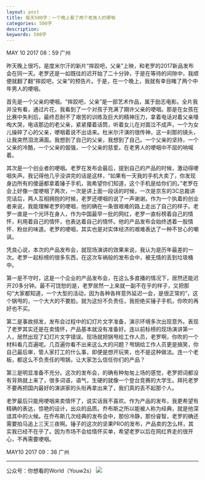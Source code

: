 ```yaml
---
layout: post
title: 每天500字：一个晚上看了两个老男人的哽咽
categories: 500字
description: 
keywords: 500字
---
```


MAY 10 2017  08：59 广州

昨天晚上很巧，是度米尔汗的新片“摔跤吧，父亲”上映，和老罗的2017新品发布会在同一天。老罗还是一如既往的迟开始了二十分钟，于是在等待的间隙中，我顺便就翻了翻“摔跤吧，父亲”的预告片。于是，在一个晚上，我就有幸目睹了两个中年男人的哽咽。

首先是一个父亲的哽咽。“摔跤吧，父亲”是一部艺术作品，属于励志电影。全片我并没有看，通过片花，我看到了一个对孩子充满了期许父亲的哽咽。那是在女孩在比赛中失利后，最终忍耐不了艰苦的训练及巨大的精神压力，拿着电话对着父亲嚎啕大哭，电话那边的老父亲，紧紧攥着话筒，听着女儿在对面泣不成声，一个为女儿操碎了心的父亲，哽咽着说不出话来。杜米尔汗演的很传神，这一刹那的镜头，让我突然泪流满面。我想到了自己的父亲，我想到了自己。一个父亲的坚持，一个父亲的冷酷，一个父亲的倔强，一个父亲的慈爱。在老男人的哽咽中不屈的呐喊着。

其次是一个创业者的哽咽。老罗在发布会最后，提到自己的产品的时候，激动得哽咽失声。我记得他几乎没讲完的话是这样，“如果有一天我的手机大卖了，你发现身边所有的傻逼都拿着锤子手机，我希望你们知道，这个手机是给你们的。”老罗在会上好像一度哽咽了两次，一次是讲上面一段话的时候，一次是京东的3C总裁讲完话后，两人互相拥抱的时候，老罗还哽咽的说了一声谢谢。作为一个执着的创业者来说，我能理解老罗的哽咽，他的确在一条很艰难的路上走出了自己的样子。老罗一直是一个光环在身人，作为中国最早一批的网红，老罗一直标榜着自己的情怀，利用着自己的情怀，也表达着自己的情怀。他的产品发布会始终透着一股情怀、粉丝的味道。老罗的哽咽，其实也是对实体经济的艰难表达了一种不甘心的嘲讽。

凭良心说，本次的产品发布会，就现场演讲的效果来说，我认为是历年最差的一次。老罗一起标榜的很多东西，在这次车祸般的发布会中，被无情的丢到垃圾桶中。

第一是不守时，这是一个企业的产品发布会，在这么多直播的情况下，居然还能迟开20多分钟。最不可饶恕的是，老罗居然一上来就一副不在乎的样子，又把那句“大家都知道，一个大型的活动，因为各种各样意外延迟一会，是很正常的”，这个锅甩的，一个大大的不要脸。就为这份不负责任，我拒绝买锤子手机，你吹的再好也不买。

第二是事故频发，发布会过程中的幻灯片文字准备，演示环境多次出现意外。表现了老罗其实还是在卖情怀，产品基本就没有准备好。连以前标榜的现场演讲第一人，居然出现了幻灯片文字错误。现场就把锅甩给工作人员，老罗啊，你吹的一个材料看几百遍呢。几百遍你看不出来这么大的问题？甩锅给工作人员更是搞笑，你自己最后审，管人家打工的什么事，即便是想开玩笑，也不是这种做法。连一个老板，都这么不负责任的甩锅，让大家怎么信任你们的产品？

第三是明显准备不充分。这次的发布会，的确有种匆匆上场的感觉，老罗把词都没有背熟就上来了，很多词语，语气，生硬的就像一个登台竞赛的大学生。拜托老罗不要再把国内最好的演讲家的头衔再拿出来了，我们真的丢不起那个人。

老罗最后只能用哽咽来卖情怀了，说实话我不喜欢。作为产品的发布，我更希望有精确的表达，惊艳的设计，出众的品质。乔布斯之所以能被人称为经典，就是他深谙其中的火候。在乔布斯几次经典的发布会中，那份冷静，那份睿智，老罗的确还需要拍马追上三天三夜啊。锤子的这次的坚果PRO的发布，产品卖的怎么样，其实我已经不在乎了。因为市场不会给情怀买单，希望老罗以后在网红界走的很开心，不再需要哽咽。


MAY10 2017  09：38 广州

---- 
公众号：你想看的World（Youw2s）
![][image-1]

[image-1]:	http://upload-images.jianshu.io/upload_images/3342594-dca1f89eba3e50ca.jpg?imageMogr2/auto-orient/strip%7CimageView2/2/w/1240